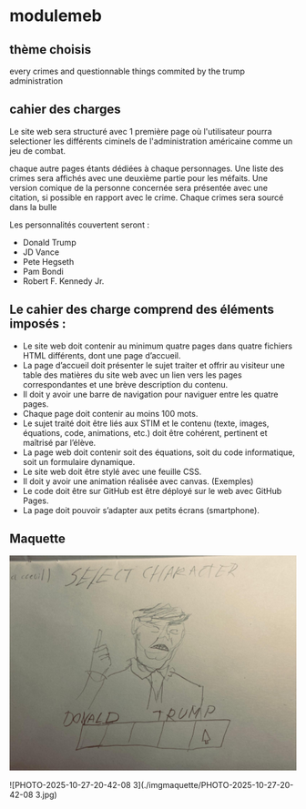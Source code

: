 # modulemeb
## thème choisis
every crimes and questionnable things commited by the trump administration
## cahier des charges
Le site web sera structuré avec 1 première page où l'utilisateur pourra selectioner les différents ciminels de l'administration américaine comme un jeu de combat.

chaque autre pages étants dédiées à chaque personnages. Une liste des crimes sera affichés avec une deuxième partie pour les méfaits. Une version comique de la personne concernée sera présentée avec une citation, si possible en rapport avec le crime. Chaque crimes sera sourcé dans la bulle

Les personnalités couvertent seront :
* Donald Trump
* JD Vance
* Pete Hegseth
* Pam Bondi
* Robert F. Kennedy Jr.
## Le cahier des charge comprend des éléments imposés :

* Le site web doit contenir au minimum quatre pages dans quatre fichiers HTML différents, dont une page d’accueil.
* La page d’accueil doit présenter le sujet traiter et offrir au visiteur une table des matières du site web avec un lien vers les pages correspondantes et une brève description du contenu.
* Il doit y avoir une barre de navigation pour naviguer entre les quatre pages.
* Chaque page doit contenir au moins 100 mots.
* Le sujet traité doit être liés aux STIM et le contenu (texte, images, équations, code, animations, etc.) doit être cohérent, pertinent et maîtrisé par l’élève.
* La page web doit contenir soit des équations, soit du code informatique, soit un formulaire dynamique.
* Le site web doit être stylé avec une feuille CSS.
* Il doit y avoir une animation réalisée avec canvas. (Exemples)
* Le code doit être sur GitHub est être déployé sur le web avec GitHub Pages.
* La page doit pouvoir s’adapter aux petits écrans (smartphone).

## Maquette

![PHOTO-2025-10-27-20-42-08](./imgmaquette/PHOTO-2025-10-27-20-42-08.jpg)

![PHOTO-2025-10-27-20-42-08 3](./imgmaquette/PHOTO-2025-10-27-20-42-08 3.jpg)
